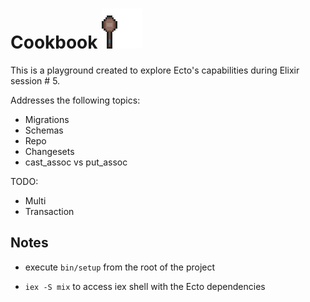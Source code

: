 # Cookbook ![crappy wooden spoon](crappy-wooden-spoon.png)

This is a playground created to explore Ecto's capabilities during Elixir session # 5. 

Addresses the following topics:
- Migrations
- Schemas
- Repo
- Changesets
- cast_assoc vs put_assoc

TODO:
- Multi
- Transaction

## Notes
- execute `bin/setup` from the root of the project

- `iex -S mix` to access iex shell with the Ecto dependencies
